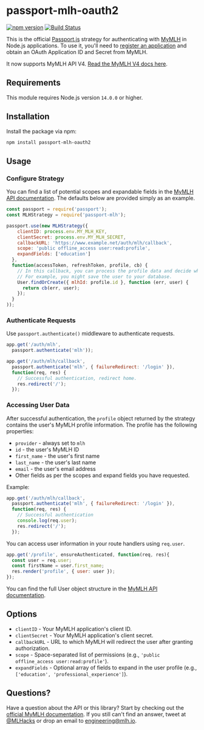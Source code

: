 # passport-mlh-oauth2
[![npm version](https://badge.fury.io/js/@mlhacks%2Fpassport-mlh-oauth2.svg)](https://badge.fury.io/js/@mlhacks%2Fpassport-mlh-oauth2)
[![Build Status](https://github.com/MLH/passport-mlh-oauth2/actions/workflows/node.js.yml/badge.svg)](https://github.com/MLH/passport-mlh=oauth2/actions/workflows/node.js.yml)

This is the official [Passport.js](http://www.passportjs.org/) strategy for authenticating with [MyMLH](https://my.mlh.io) in Node.js applications. To use it, you'll need to [register an application](https://my.mlh.io/developers) and obtain an OAuth Application ID and Secret from MyMLH.

It now supports MyMLH API V4. [Read the MyMLH V4 docs here](https://my.mlh.io/developers/docs).

## Requirements

This module requires Node.js version `14.0.0` or higher.

## Installation

Install the package via npm:

```bash
npm install passport-mlh-oauth2
```

## Usage

### Configure Strategy

You can find a list of potential scopes and expandable fields in the [MyMLH API documentation](https://my.mlh.io/developers/docs). The defaults below are provided simply as an example.

```javascript
const passport = require('passport');
const MLHStrategy = require('passport-mlh');

passport.use(new MLHStrategy({
    clientID: process.env.MY_MLH_KEY,
    clientSecret: process.env.MY_MLH_SECRET,
    callbackURL: 'https://www.example.net/auth/mlh/callback',
    scope: 'public offline_access user:read:profile',
    expandFields: ['education']
  },
  function(accessToken, refreshToken, profile, cb) {
    // In this callback, you can process the profile data and decide what to do with it.
    // For example, you might save the user to your database.
    User.findOrCreate({ mlhId: profile.id }, function (err, user) {
      return cb(err, user);
    });
  }
));
```

### Authenticate Requests

Use `passport.authenticate()` middleware to authenticate requests.

```javascript
app.get('/auth/mlh',
  passport.authenticate('mlh'));

app.get('/auth/mlh/callback', 
  passport.authenticate('mlh', { failureRedirect: '/login' }),
  function(req, res) {
    // Successful authentication, redirect home.
    res.redirect('/');
  });
```

### Accessing User Data

After successful authentication, the `profile` object returned by the strategy contains the user's MyMLH profile information. The profile has the following properties:

- `provider` - always set to `mlh`
- `id` - the user's MyMLH ID
- `first_name` - the user's first name
- `last_name` - the user's last name
- `email` - the user's email address
- Other fields as per the scopes and expand fields you have requested.

Example:

```javascript
app.get('/auth/mlh/callback', 
  passport.authenticate('mlh', { failureRedirect: '/login' }),
  function(req, res) {
    // Successful authentication
    console.log(req.user);
    res.redirect('/');
  });
```

You can access user information in your route handlers using `req.user`.

```javascript
app.get('/profile', ensureAuthenticated, function(req, res){
  const user = req.user;
  const firstName = user.first_name;
  res.render('profile', { user: user });
});
```

You can find the full User object structure in the [MyMLH API documentation](https://my.mlh.io/developers/docs).

## Options

- `clientID` - Your MyMLH application's client ID.
- `clientSecret` - Your MyMLH application's client secret.
- `callbackURL` - URL to which MyMLH will redirect the user after granting authorization.
- `scope` - Space-separated list of permissions (e.g., `'public offline_access user:read:profile'`).
- `expandFields` - Optional array of fields to expand in the user profile (e.g., `['education', 'professional_experience']`).

## Questions?

Have a question about the API or this library? Start by checking out the [official MyMLH documentation](https://my.mlh.io/developers/docs). If you still can't find an answer, tweet at [@MLHacks](http://twitter.com/mlhacks) or drop an email to [engineering@mlh.io](mailto:engineering@mlh.io).
```

